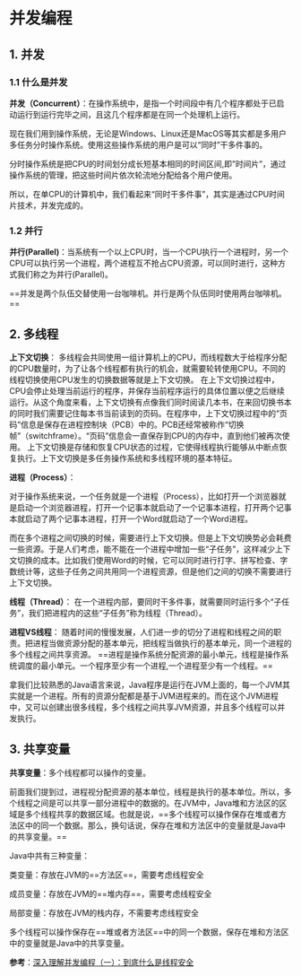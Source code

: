 # 并发编程

## 1. 并发

### 1.1 什么是并发

**并发（Concurrent）**：在操作系统中，是指一个时间段中有几个程序都处于已启动运行到运行完毕之间，且这几个程序都是在同一个处理机上运行。

现在我们用到操作系统，无论是Windows、Linux还是MacOS等其实都是多用户多任务分时操作系统。使用这些操作系统的用户是可以“同时”干多件事的。

分时操作系统是把CPU的时间划分成长短基本相同的时间区间,即”时间片”，通过操作系统的管理，把这些时间片依次轮流地分配给各个用户使用。

所以，在单CPU的计算机中，我们看起来“同时干多件事”，其实是通过CPU时间片技术，并发完成的。

### 1.2 并行

**并行(Parallel)**：当系统有一个以上CPU时，当一个CPU执行一个进程时，另一个CPU可以执行另一个进程，两个进程互不抢占CPU资源，可以同时进行，这种方式我们称之为并行(Parallel)。

==并发是两个队伍交替使用一台咖啡机。并行是两个队伍同时使用两台咖啡机。==

## 2. 多线程

**上下文切换**：
多线程会共同使用一组计算机上的CPU，而线程数大于给程序分配的CPU数量时，为了让各个线程都有执行的机会，就需要轮转使用CPU。不同的线程切换使用CPU发生的切换数据等就是上下文切换。
在上下文切换过程中，CPU会停止处理当前运行的程序，并保存当前程序运行的具体位置以便之后继续运行。从这个角度来看，上下文切换有点像我们同时阅读几本书，在来回切换书本的同时我们需要记住每本书当前读到的页码。在程序中，上下文切换过程中的“页码”信息是保存在进程控制块（PCB）中的。PCB还经常被称作“切换帧”（switchframe）。“页码”信息会一直保存到CPU的内存中，直到他们被再次使用。
上下文切换是存储和恢复CPU状态的过程，它使得线程执行能够从中断点恢复执行。上下文切换是多任务操作系统和多线程环境的基本特征。

**进程（Process）**：

对于操作系统来说，一个任务就是一个进程（Process），比如打开一个浏览器就是启动一个浏览器进程，打开一个记事本就启动了一个记事本进程，打开两个记事本就启动了两个记事本进程，打开一个Word就启动了一个Word进程。

而在多个进程之间切换的时候，需要进行上下文切换。但是上下文切换势必会耗费一些资源。于是人们考虑，能不能在一个进程中增加一些“子任务”，这样减少上下文切换的成本。比如我们使用Word的时候，它可以同时进行打字、拼写检查、字数统计等，这些子任务之间共用同一个进程资源，但是他们之间的切换不需要进行上下文切换。

**线程（Thread）**：
在一个进程内部，要同时干多件事，就需要同时运行多个“子任务”，我们把进程内的这些“子任务”称为线程（Thread）。

**进程VS线程**：
随着时间的慢慢发展，人们进一步的切分了进程和线程之间的职责。把进程当做资源分配的基本单元，把线程当做执行的基本单元，同一个进程的多个线程之间共享资源。
==进程是操作系统分配资源的最小单元，线程是操作系统调度的最小单元。一个程序至少有一个进程,一个进程至少有一个线程。==

拿我们比较熟悉的Java语言来说，Java程序是运行在JVM上面的，每一个JVM其实就是一个进程。所有的资源分配都是基于JVM进程来的。而在这个JVM进程中，又可以创建出很多线程，多个线程之间共享JVM资源，并且多个线程可以并发执行。

## 3. 共享变量

**共享变量**：多个线程都可以操作的变量。

前面我们提到过，进程视分配资源的基本单位，线程是执行的基本单位。所以，多个线程之间是可以共享一部分进程中的数据的。在JVM中，Java堆和方法区的区域是多个线程共享的数据区域。也就是说，==多个线程可以操作保存在堆或者方法区中的同一个数据。那么，换句话说，保存在堆和方法区中的变量就是Java中的共享变量。==

Java中共有三种变量：

类变量：存放在JVM的==方法区==，需要考虑线程安全

成员变量：存放在JVM的==堆内存==，需要考虑线程安全

局部变量：存放在JVM的栈内存，不需要考虑线程安全

多个线程可以操作保存在==堆或者方法区==中的同一个数据，保存在堆和方法区中的变量就是Java中的共享变量。

**参考**：[深入理解并发编程（一）：到底什么是线程安全](https://www.cnblogs.com/zwhu1216/p/11385219.html)
